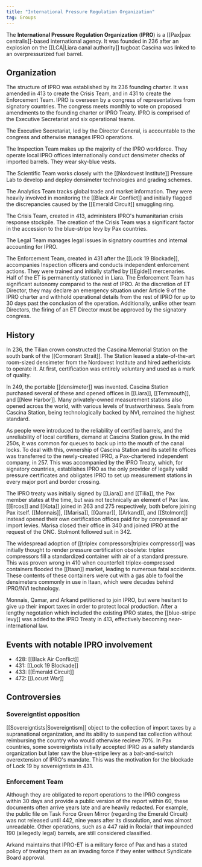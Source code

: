 ```yaml
---
title: "International Pressure Regulation Organization"
tag: Groups
---
```


The **International Pressure Regulation Organization** (**IPRO**) is a [[Pax|pax centralis]]-based international agency. It was founded in 236 after an explosion on the [[LCA|Liara canal authority]] tugboat Cascina was linked to an overpressurized fuel barrel. 

## Organization

The structure of IPRO was established by its 236 founding charter. It was amended in 413 to create the Crisis Team, and in 431 to create the Enforcement Team. IPRO is overseen by a congress of representatives from signatory countries. The congress meets monthly to vote on proposed amendments to the founding charter or IPRO Treaty. IPRO is comprised of the Executive Secretariat and six operational teams.

The Executive Secretariat, led by the Director General, is accountable to the congress and otherwise manages IPRO operations.

The Inspection Team makes up the majority of the IPRO workforce. They operate local IPRO offices internationally conduct densimeter checks of imported barrels. They wear sky-blue vests.

The Scientific Team works closely with the [[Nordovest Institute]] Pressure Lab to develop and deploy densimeter technologies and grading schemes.

The Analytics Team tracks global trade and market information. They were heavily involved in monitoring the [[Black Air Conflict]] and initially flagged the discrepancies caused by the [[Emerald Circuit]] smuggling ring.

The Crisis Team, created in 413, administers IPRO's humanitarian crisis response stockpile. The creation of the Crisis Team was a significant factor in the accession to the blue-stripe levy by Pax countries.

The Legal Team manages legal issues in signatory countries and internal accounting for IPRO.

The Enforcement Team, created in 431 after the [[Lock 19 Blockade]], accompanies Inspection officers and conducts independent enforcement actions. They were trained and initially staffed by [[Egide]] mercenaries. Half of the ET is permanently stationed in Liara. The Enforcement Team has significant autonomy compared to the rest of IPRO. At the discretion of ET Director, they may declare an emergency situation under Article 9 of the IPRO charter and withhold operational details from the rest of IPRO for up to 30 days past the conclusion of the operation. Additionally, unlike other team Directors, the firing of an ET Director must be approved by the signatory congress.

## History

In 236, the Tilian crown constructed the Cascina Memorial Station on the south bank of the [[Cormorant Strait]]. The Station leased a state-of-the-art room-sized densimeter from the Nordovest Institute and hired aethericists to operate it. At first, certification was entirely voluntary and used as a mark of quality.

In 249, the portable [[densimeter]] was invented. Cascina Station purchased several of these and opened offices in [[Liara]], [[Ternmouth]], and [[New Harbor]]. Many privately-owned measurement stations also opened across the world, with various levels of trustworthiness. Seals from Cascina Station, being technologically backed by NVI, remained the highest standard.

As people were introduced to the reliability of certified barrels, and the unreliability of local certifiers, demand at Cascina Station grew. In the mid 250s, it was common for queues to back up into the mouth of the canal locks. To deal with this, ownership of Cascina Station and its satellite offices was transferred to the newly-created IPRO, a Pax-chartered independent company, in 257. This was accompanied by the IPRO Treaty, which, for signatory countries, establishes IPRO as the only provider of legally valid pressure certificates and obligates IPRO to set up measurement stations in every major port and border crossing.

The IPRO treaty was initially signed by [[Liara]] and [[Tilia]], the Pax member states at the time, but was not technically an element of Pax law. [[Ercos]] and [[Kota]] joined in 263 and 275 respectively, both before joining Pax itself. [[Monnais]], [[Marisa]], [[Qamar]], [[Arkand]], and [[Stolmont]] instead opened their own certification offices paid for by compressed air import levies. Marisa closed their office in 340 and joined IPRO at the request of the ONC. Stolmont followed suit in 342.

The widespread adoption of [[triplex compressors|triplex compressor]] was initially thought to render pressure certification obsolete: triplex compressors fill a standardized container with air of a standard pressure. This was proven wrong in 410 when counterfeit triplex-compressed containers flooded the [[Itaan]] market, leading to numerous fatal accidents. These contents of these containers were cut with a gas able to fool the densimeters commonly in use in Itaan, which were decades behind IPRO/NVI technology. 

Monnais, Qamar, and Arkand petitioned to join IPRO, but were hesitant to give up their import taxes in order to protect local production. After a lengthy negotation which included the existing IPRO states, the [[blue-stripe levy]] was added to the IPRO Treaty in 413, effectively becoming near-international law.

## Events with notable IPRO involvement

- 428: [[Black Air Conflict]]
- 431: [[Lock 19 Blockade]]
- 433: [[Emerald Circuit]]
- 472: [[Locust War]]

## Controversies

### Sovereigntist opposition

[[Sovereigntists|Sovereigntism]] object to the collection of import taxes by a supranational organization, and its ability to suspend tax collection without reimbursing the country who would otherwise recieve 70%. In Pax countries, some sovereigntists initially accepted IPRO as a safety standards organization but later saw the blue-stripe levy as a bait-and-switch overextension of IPRO's mandate. This was the motivation for the blockade of Lock 19 by sovereigntists in 431.

### Enforcement Team

Although they are obligated to report operations to the IPRO congress within 30 days and provide a public version of the report within 60, these documents often arrive years late and are heavily redacted. For example, the public file on Task Force Green Mirror (regarding the Emerald Circuit) was not released until 442, nine years after its dissolution, and was almost unreadable. Other operations, such as a 447 raid in Roclair that impounded 190 (allegedly legal) barrels, are still considered classified.

Arkand maintains that IPRO-ET is a military force of Pax and has a stated policy of treating them as an invading force if they enter without Syndicate Board approval.
